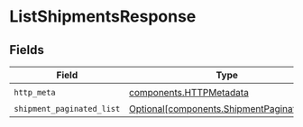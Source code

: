 # ListShipmentsResponse


## Fields

| Field                                                                                          | Type                                                                                           | Required                                                                                       | Description                                                                                    |
| ---------------------------------------------------------------------------------------------- | ---------------------------------------------------------------------------------------------- | ---------------------------------------------------------------------------------------------- | ---------------------------------------------------------------------------------------------- |
| `http_meta`                                                                                    | [components.HTTPMetadata](../../models/components/httpmetadata.md)                             | :heavy_check_mark:                                                                             | N/A                                                                                            |
| `shipment_paginated_list`                                                                      | [Optional[components.ShipmentPaginatedList]](../../models/components/shipmentpaginatedlist.md) | :heavy_minus_sign:                                                                             | N/A                                                                                            |